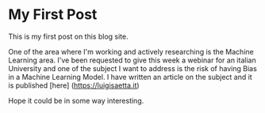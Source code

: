 # My First Post

This is my first post on this blog site. 

One of the area where I'm working and actively researching is the Machine Learning area. 
I've been requested to give this week a webinar for an italian University and one of the subject I want to address is the risk of having Bias in a Machine Learning Model.
I have written an article on the subject and it is published [here] (https://luigisaetta.it)

Hope it could be in some way interesting.

